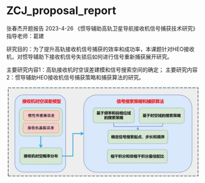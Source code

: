 # ZCJ_proposal_report
张春杰开题报告 2023-4-26
《惯导辅助高轨卫星导航接收机信号捕获技术研究》
指导老师：葛建

研究目的：为了提升高轨接收机信号捕获的效率和成功率，本课题针对HEO接收机，对惯导辅助下接收机信号失锁后如何进行信号重新捕获展开研究。

主要研究内容1：高轨接收机时空误差建模和信号搜索空间的确定；
主要研究内容2：惯导辅助HEO接收机信号捕获策略和捕获算法的研究。

![技术路线图](https://github.com/kongtian-SiBu/ZCJ_proposal_report/blob/main/%E6%8A%80%E6%9C%AF%E8%B7%AF%E7%BA%BF%E5%9B%BE.jpg)
